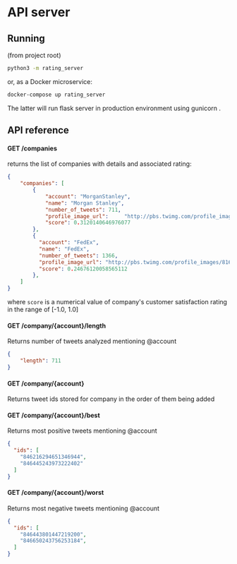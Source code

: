 # API server

## Running

(from project root)
```bash
python3 -m rating_server
```

or, as a Docker microservice:
```bash
docker-compose up rating_server
```
The latter will run flask server in production environment using gunicorn .

## API reference

#### GET /companies

returns the list of companies with details and associated rating:
```json
{
    "companies": [
        {
            "account": "MorganStanley",
            "name": "Morgan Stanley",
            "number_of_tweets": 711,
            "profile_image_url":     "http://pbs.twimg.com/profile_images/767759044849336328/99u_IE90_normal.jpg",
            "score": 0.3120140646976077
        },
        {
          "account": "FedEx",
          "name": "FedEx",
          "number_of_tweets": 1366,
          "profile_image_url": "http://pbs.twimg.com/profile_images/816343288982728705/QN7Xl9NG_normal.jpg",
          "score": 0.24676120058565112
        },
    ]
}
```

where ```score``` is a numerical value of company's customer satisfaction rating in the range of [-1.0, 1.0]

#### GET /company/{account}/length

Returns number of tweets analyzed mentioning @account

```json
{
    "length": 711
}
```

#### GET /company/{account}

Returns tweet ids stored for company in the order of them being added

#### GET /company/{account}/best

Returns most positive tweets mentioning @account

```json
{
  "ids": [
    "846216294651346944",
    "846445243973222402"
  ]
}
```

#### GET /company/{account}/worst

Returns most negative tweets mentioning @account

```json
{
  "ids": [
    "846443801447219200",
    "846650243756253184",
  ]
}
```
